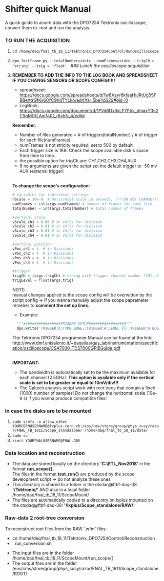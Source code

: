# Shifter quick Manual
A quick guide to acuire data with the DPO7254 Tektronix oscilloscope, convert them to .root and run the analysis.

### TO RUN THE ACQUISITION
  1. `cd /home/daq/fnal_tb_18_11/Tektronix_DPO7254Control/RunOscilloscope` 
  2. `dpo_fastframe.py --totalNumber=<int> --numFrames=<int> --trigCh = 'string' --trig = 'float'` &nbsp; *### Lunch the oscilloscope acquisition* <br />
  3. **REMEMBER TO ADD THE INFO TO THE LOG BOOK AND SPREADSHEET IF YOU CHANGE SENSORS OR SCOPE CONFIG!!!!!**
     * spreadhseet: https://docs.google.com/spreadsheets/d/1w8Xzyr6kfaaHiJRtUg55FBBeXtrGfKv6OfC9XdTYLko/edit?ts=5be4d629#gid=0
     * LogBook: https://docs.google.com/document/d/1PVd6DxdxLFYFbk_dmaxY3c2C5qMCfLAmNJD_r8xbN_4/edit#
      
      **Remember:** <br />
      * Number of files generated = # of triggers(totalNumber) / # of trigger for each file(numFrames)<br />
      * numFrames is not striclty required, set to 500 by default
      * Each trigger size is 1KB. Check the scope available disk's space from time to time.
      * the possible option for trigCh are: CH1,CH2,CH3,CH4,AUX
      * If no arguments are given the script set the default trigger to -50 mv AUX (external trigger) <br /><br />
      
      
      
      
      
      **To change the scope's configuration:** 
        ```python
      # variables for individual settings
      hScale = 10e-9  # horizontal scale in seconds, !!!!DO NOT CHANGE!!!! 
      numFrames = int(args.numFrames) # number of frames for each file
      totalNumber = int(args.totalNumber) # total number of frames

      #vertical scale
      vScale_ch1 = 0.05 # in Volts for division
      vScale_ch2 = 0.01 # in Volts for division
      vScale_ch3 = 0.01 # in Volts for division
      vScale_ch4 = 0.01 # in Volts for division

      #vertical position
      vPos_ch1 = 4  # in Divisions
      vPos_ch2 = 4  # in Divisions
      vPos_ch3 = 4  # in Divisions
      vPos_ch4 = 4  # in Divisions

      #trigger
      trigCh = (args.trigCh) # string with trigger channel number [CH1..CH4]
      trigLevel = float(args.trig)

        ```
        
        
        NOTE:<br />
        manual changes applied to the scope config will be overwitten by the script config -> If you wanna
        manually adjust the scope paprameter remeber to **comment the set up lines**. <br />
        
        * Example:  
        ```python
          """#################TRIGGER SETUP#################"""
          dpo.write('TRIGGER:A:TYPE EDGE;:TRIGGER:A:LEVEL {};:TRIGGER:A:EDGE:SOURCE CH2'.format(trigLevel)) 
        ```
        The Tektronix DPO7254 programmer Manual can be found at the link:  http://www.dmf.unisalento.it/~daqatlas/gas_lab/instrumentation/specification/oscilloscope/CSA7000-TDS7000GPIBGuide.pdf <br /><br />
        
        **IMPORTANT:**<br />
       * The bandwidth is automatically set to be the maximum available for each channel (2.5GHz). **This option 
        is available only if the vertical scale is set to be greater or equal to 10mV/div!!!** <br /> 
       * The Caltech analysis script work with root trees that contain a fixed (1000) number of samples! Do not change the horizontal scale (10e-9 s) if you wanna produce compatible files! 
   
   
  ### In case the disks are to be mounted<br />
  1. `sudo sshfs -o allow_other YOURCERNUSERNAME@lxplus.cern.ch:/eos/cms/store/group/phys_susy/razor/FNAL_TB_1811/Scope_standalone/ /home/daq/fnal_tb_18_11/data/`
  2. `sudo su`  
  3. `kinit YOURFNALUSERNAME@FNAL.GOV`
        
        
  ### Data location and reconstruction<br />
  - The data are stored locally on the directory  **'C:\ETL_Nov2018'** in the format **run_scope{}**.<br />
  The files in the format **test_run{}** are produced by the scope development script -> do not analyze these ones <br />
  - This directory is shared to a folder in the otsdaq@ftbf-daq-08   **'/Tektronix/'** AND also in a local folder /home/daq/fnal_tb_18_11/ScopeMount/ <br />
  - The files are automatically copied to a direcotry on lxplus mounted on the otsdaq@ftbf-daq-08: **'/lxplus/Scope_standalone/RAW/'**
  
  
  ### Raw-data 2 root-tree conversion <br />
To reconstruct root files from the RAW '.wfm' files:
- cd /home/daq/fnal_tb_18_11/Tektronix_DPO7254Control/Reconstruction
- . run_conversion.sh 

* The input files are in the folder /home/daq/fnal_tb_18_11/ScopeMount/run_scope{}
* The output files are in the folder /eos/cms/store/group/phys_susy/razor/FNAL_TB_1811/Scope_standalone/ROOT/

  

